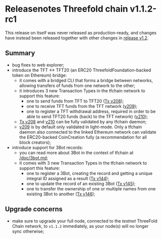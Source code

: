 # Releasenotes Threefold chain v1.1.2-rc1

This release on itself was never released as production-ready,
and changes have instead been released together with other changes in
[release v1.2](./v1.2.md).

## Summary

- bug fixes to web explorer;
- introduce the TFT <-> TFT20 (an ERC20 ThreefoldFoundation-backed token on Ethereum) bridge:
    - it comes with a bridged CLI that forms a bridge between networks, allowing transfers of funds from one network to the other;
    - it introduces 3 new Transaction Types in the tfchain network to support this feature:
        - one to send funds from TFT to TFT20 ([Tx v208][Tx_v208]);
        - one to receive TFT funds from the TFT network ([v209][Tx_v209]);
        - one to register a TFT withdrawal address, required in order to be able to send TFT20 funds (back) to the TFT network) ([v210][Tx_v210]);
    - [Tx v208][Tx_v208] and [v210][Tx_v210] can be fully validated by any tfchain daemon;
    - [v209][Tx_v209] is by default only validated in light-mode. Only a tfchain daemon also connected to the linked Ethereum network can validate the ERC20-backed CoinCreation fully (a recommendation for all block creators);
- introduce support for 3Bot records:
    - you can read more about 3Bot in the context of tfchain at [/doc/3bot.md](/doc/3bot.md);
    - it comes with 3 new Transaction Types in the tfchain network to support this feature:
        - one to register a 3Bot, creating the record and getting a unique integral ID assigned as a result ([Tx v144][Tx_v144]);
        - one to update the record of an existing 3Bot ([Tx v145][Tx_v145]);
        - one to transfer the ownership of one or multiple names from one existing 3Bot to another ([Tx v146][Tx_v146]);

## Upgrade concerns

- make sure to upgrade your full node, connected to the _testnet_ ThreeFold Chain network, to `v1.1.2` immediately, as your node(s) will no longer sync otherwise;

[Tx_v144]: /doc/transactions.md#3Bot-Registration-Transaction
[Tx_v145]: /doc/transactions.md#3Bot-Record-Update-Transaction
[Tx_v146]: /doc/transactions.md#3Bot-Name-Transfer-Transaction

[Tx_v208]: /doc/transactions.md#ERC20-Convert-Transaction
[Tx_v209]: /doc/transactions.md#ERC20-Coin-Creation-Transaction
[Tx_v210]: /doc/transactions.md#ERC20-Address-Registration-Transaction